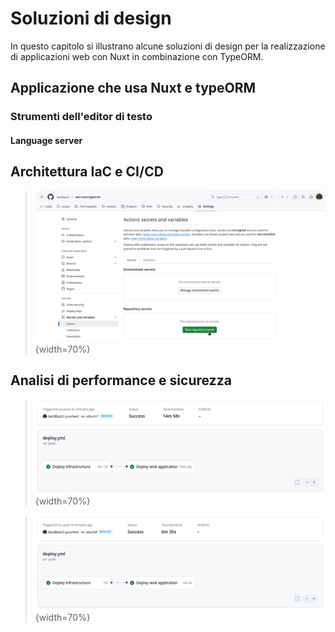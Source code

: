 # Soluzioni di design

In questo capitolo si illustrano alcune soluzioni di design per la realizzazione di applicazioni web con Nuxt in combinazione con TypeORM.

## Applicazione che usa Nuxt e typeORM

### Strumenti dell'editor di testo
#### Language server

## Architettura IaC e CI/CD

> ![Impostazione dei secrets di github](./res/aggiunta-secrets.png){width=70%}


## Analisi di performance e sicurezza

> ![Creazione stack](./res/actions-creazione-stack.png){width=70%}



> ![Aggiornamento stack](./res/actions-aggiornamento.png){width=70%}


[^serverless]: [Serverless architectures](https://martinfowler.com/articles/serverless.html) - Articolo di Mike Roberts sul blog di Martin Fowler che descrive 